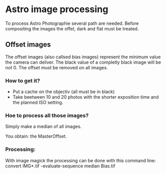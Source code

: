 # Astro image processing

To process Astro Photographie several path are needed. Before compositing the images the offet, dark and flat must be treated.

## Offset images
The offset images (also callsed bias images) represent the minimum value the camera can deliver. The black value of a completly black image will be not 0.
The offset must be removed on all images.

### How to get it?
- Put a cache on the objectiv (all must be in black)
- Take beetween 10 and 20 photos with the shorter exposition time and the planned ISO setting.

### Hoe to process all those images?
Simply make a median of all images.

You obtain: the MasterOffset.

### Processing:
With image magick the processing can be done with this command line:
 convert IMG*.tif -evaluate-sequence median Bias.tif 
